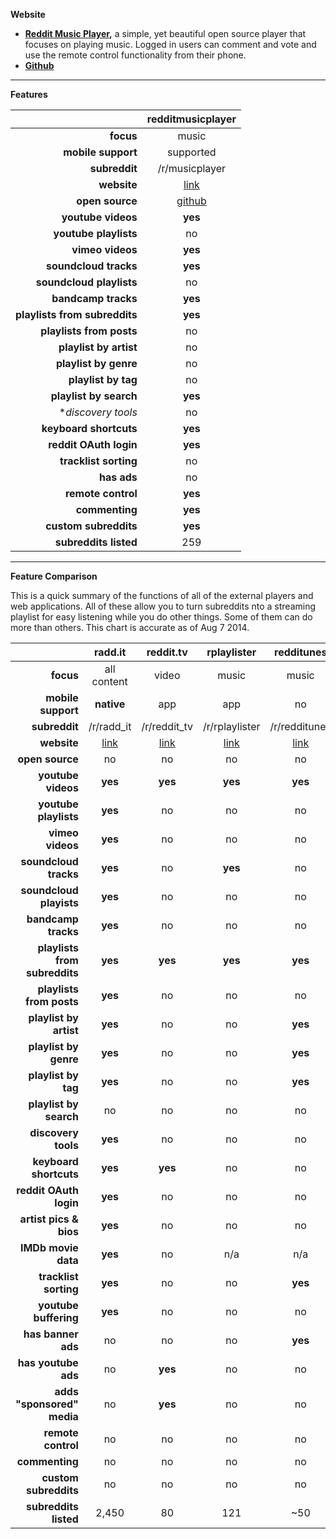 **Website**

* **[Reddit Music Player](http://reddit.music.player.il.ly/),** a simple, yet beautiful open source player that focuses on playing music. Logged in users can comment and vote and use the remote control functionality from their phone.
* **[Github](https://github.com/illyism/redditmusicplayer)**

---

**Features**

||redditmusicplayer|
|-:|:-:|
|**focus**|music|
|**mobile support**|supported|
|**subreddit**|/r/musicplayer|
|**website**|[link](http://reddit.music.player.il.ly/)|
|**open source**|[github](https://github.com/illyism/redditmusicplayer)|
|**youtube videos**|**yes**|
|**youtube playlists**|no|
|**vimeo videos**|**yes**|
|**soundcloud tracks**|**yes**|
|**soundcloud playlists**|no|
|**bandcamp tracks**|**yes**|
|**playlists from subreddits**|**yes**|
|**playlists from posts**|no|
|**playlist by artist**|no|
|**playlist by genre**|no|
|**playlist by tag**|no|
|**playlist by search**|**yes**|
|**discovery tools*|no|
|**keyboard shortcuts**|**yes**|
|**reddit OAuth login**|**yes**|
|**tracklist sorting**|no|
|**has ads**|no|
|**remote control**|**yes**|
|**commenting**|**yes**|
|**custom subreddits**|**yes**|
|**subreddits listed**|259|

---

**Feature Comparison**

This is a quick summary of the functions of all of the external players and web applications. All of these allow you to turn  subreddits nto a streaming playlist for easy listening while you do other things. Some of them can do more than others. This chart is accurate as of Aug 7 2014.

||radd.it|reddit.tv|rplaylister|redditunes|tubalr|alienstream|streamus|redditmusicplayer|
|-:|:-:|:-:|:-:|:-:|:-:|:-:|:-:|:-:|
|**focus**|all content|video|music|music|music|music|music|music|
|**mobile support**|**native**|app|app|no|app|**native**|no, chrome ext.|supported|
|**subreddit**|/r/radd_it|/r/reddit_tv|/r/rplaylister|/r/redditunes|/r/tubalr|/r/AlienStream|/r/streamus|/r/musicplayer|
|**website**|[link](http://radd.it)|[link](http://reddit.tv)|[link](http://redditplayer.phoenixforgotten.com/)|[link](http://redditunes.com)|[link](http://tubalr.com)|[link](http://alienstream.com)|[link](http://streamus.com/)|[link](http://reddit.music.player.il.ly/)|
|**open source**|no|no|no|no|no|no|no|[github](https://github.com/illyism/redditmusicplayer)|
|**youtube videos**|**yes**|**yes**|**yes**|**yes**|**yes**|**yes**|**yes**|**yes**|
|**youtube playlists**|**yes**|no|no|no|no|no|**yes**|**no**|
|**vimeo videos**|**yes**|no|no|no|no|no|no|**yes**|
|**soundcloud tracks**|**yes**|no|**yes**|no|no|**yes**|no|**yes**|
|**soundcloud playists**|**yes**|no|no|no|no|no|no|no|
|**bandcamp tracks**|**yes**|no|no|no|no|**yes**|no|**yes**|
|**playlists from subreddits**|**yes**|**yes**|**yes**|**yes**|**yes**|**yes**|**yes**|**yes**|
|**playlists from posts**|**yes**|no|no|no|no|no|no|no|
|**playlist by artist**|**yes**|no|no|**yes**|**yes**|no|no|no|
|**playlist by genre**|**yes**|no|no|**yes**|**yes**|no|no|no|
|**playlist by tag**|**yes**|no|no|**yes**|no|no|no|no|
|**playlist by search**|no|no|no|no|no|no|**yes**|**yes**|
|**discovery tools**|**yes**|no|no|no|no|no|**yes**|no|
|**keyboard shortcuts**|**yes**|**yes**|no|no|no|no|**yes**|**yes**|
|**reddit OAuth login**|**yes**|no|no|no|no|no|no|**yes**|
|**artist pics &amp; bios**|**yes**|no|no|no|no|no|no|no|
|**IMDb movie data**|**yes**|no|n/a|n/a|n/a|n/a|n/a|n/a|
|**tracklist sorting**|**yes**|no|no|**yes**|no|no|**yes**|no|
|**youtube buffering**|**yes**|no|no|no|no|no|no|no|
|**has banner ads**|no|no|no|**yes**|no|no|no|no|
|**has youtube ads**|no|**yes**|no|no|no|no|no|no|
|**adds "sponsored" media**|no|**yes**|no|no|no|no|no|no|
|**remote control**|no|no|no|no|no|no|no|**yes**|
|**commenting**|no|no|no|no|no|no|no|**yes**|
|**custom subreddits**|no|no|no|no|no|no|no|**yes**|
|**subreddits listed**|2,450|80|121|~50|272|5|0|259|